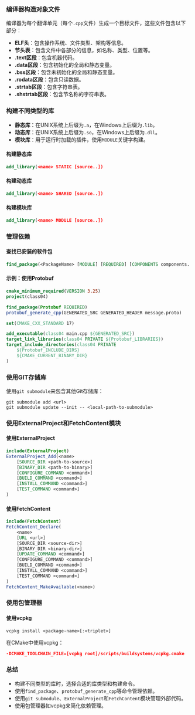 ﻿### 编译器构造对象文件

编译器为每个翻译单元（每个`.cpp`文件）生成一个目标文件，这些文件包含以下部分：

- **ELF头**：包含操作系统、文件类型、架构等信息。
- **节头表**：包含文件中各部分的信息，如名称、类型、位置等。
- **.text区段**：包含机器代码。
- **.data区段**：包含初始化的全局和静态变量。
- **.bss区段**：包含未初始化的全局和静态变量。
- **.rodata区段**：包含只读数据。
- **.strtab区段**：包含字符串表。
- **.shstrtab区段**：包含节名称的字符串表。

### 构建不同类型的库

- **静态库**：在UNIX系统上后缀为`.a`，在Windows上后缀为`.lib`。
- **动态库**：在UNIX系统上后缀为`.so`，在Windows上后缀为`.dll`。
- **模块库**：用于运行时加载的插件，使用`MODULE`关键字构建。

#### 构建静态库
```cmake
add_library(<name> STATIC [source..])
```

#### 构建动态库
```cmake
add_library(<name> SHARED [source..])
```

#### 构建模块库
```cmake
add_library(<name> MODULE [source..])
```

### 管理依赖

#### 查找已安装的软件包
```cmake
find_package(<PackageName> [MODULE] [REQUIRED] [COMPONENTS components...] [CONFIG] [HINTS path...] [PATHS path...] [NO_DEFAULT_PATH])
```

#### 示例：使用Protobuf
```cmake
cmake_minimum_required(VERSION 3.25)
project(class04)

find_package(Protobuf REQUIRED)
protobuf_generate_cpp(GENERATED_SRC GENERATED_HEADER message.proto)

set(CMAKE_CXX_STANDARD 17)

add_executable(class04 main.cpp ${GENERATED_SRC})
target_link_libraries(class04 PRIVATE ${Protobuf_LIBRARIES})
target_include_directories(class04 PRIVATE
    ${Protobuf_INCLUDE_DIRS}
    ${CMAKE_CURRENT_BINARY_DIR}
)
```

### 使用GIT存储库

使用`git submodule`来包含其他Git存储库：

```shell
git submodule add <url>
git submodule update --init -- <local-path-to-submodule>
```

### 使用ExternalProject和FetchContent模块

#### 使用ExternalProject
```cmake
include(ExternalProject)
ExternalProject_Add(<name>
    [SOURCE_DIR <path-to-source>]
    [BINARY_DIR <path-to-binary>]
    [CONFIGURE_COMMAND <command>]
    [BUILD_COMMAND <command>]
    [INSTALL_COMMAND <command>]
    [TEST_COMMAND <command>]
)
```

#### 使用FetchContent
```cmake
include(FetchContent)
FetchContent_Declare(
    <name>
    [URL <url>]
    [SOURCE_DIR <source-dir>]
    [BINARY_DIR <binary-dir>]
    [UPDATE_COMMAND <command>]
    [CONFIGURE_COMMAND <command>]
    [BUILD_COMMAND <command>]
    [INSTALL_COMMAND <command>]
    [TEST_COMMAND <command>]
)
FetchContent_MakeAvailable(<name>)
```

### 使用包管理器

#### 使用vcpkg
```shell
vcpkg install <package-name>[:<triplet>]
```

在CMake中使用vcpkg：
```cmake
-DCMAKE_TOOLCHAIN_FILE=[vcpkg root]/scripts/buildsystems/vcpkg.cmake
```

### 总结
- 构建不同类型的库时，选择合适的库类型和构建命令。
- 使用`find_package`、`protobuf_generate_cpp`等命令管理依赖。
- 使用`git submodule`、`ExternalProject`和`FetchContent`模块管理外部代码。
- 使用包管理器如vcpkg来简化依赖管理。
